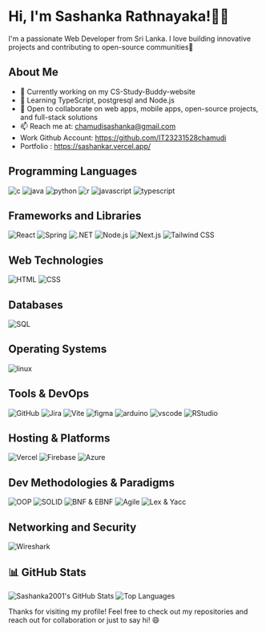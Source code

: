   # Hi, I'm Sashanka Rathnayaka!👩🏻
 
I'm a passionate Web Developer from Sri Lanka. I love building innovative projects and contributing to open-source communities🚀

## About Me 
- 🔭 Currently working on my CS-Study-Buddy-website
- 🌱 Learning TypeScript, postgresql and Node.js
- 👯 Open to collaborate on web apps, mobile apps, open-source projects, and full-stack solutions
- 📫 Reach me at: chamudisashanka@gmail.com
- Work Github Account: https://github.com/IT23231528chamudi
- Portfolio : https://sashankar.vercel.app/

 ## Programming Languages
![c](https://skillicons.dev/icons?i=c)
![java](https://skillicons.dev/icons?i=java)
![python](https://skillicons.dev/icons?i=python)
![r](https://skillicons.dev/icons?i=r)
![javascript](https://skillicons.dev/icons?i=javascript)
![typescript](https://skillicons.dev/icons?i=ts)
 
## Frameworks and Libraries
![React](https://skillicons.dev/icons?i=react)
![Spring](https://skillicons.dev/icons?i=spring)
![.NET](https://skillicons.dev/icons?i=dotnet)
![Node.js](https://skillicons.dev/icons?i=nodejs)
![Next.js](https://skillicons.dev/icons?i=nextjs)
![Tailwind CSS](https://skillicons.dev/icons?i=tailwind)
 

## Web Technologies
![HTML](https://skillicons.dev/icons?i=html)
![CSS](https://skillicons.dev/icons?i=css)


## Databases
![SQL](https://skillicons.dev/icons?i=mysql)

## Operating Systems
![linux](https://skillicons.dev/icons?i=linux)

## Tools & DevOps
![GitHub](https://skillicons.dev/icons?i=github)
![Jira](https://img.shields.io/badge/Jira-0052CC?style=flat-square&logo=jira&logoColor=white)
![Vite](https://skillicons.dev/icons?i=vite)
![figma](https://skillicons.dev/icons?i=figma)
![arduino](https://skillicons.dev/icons?i=arduino)
![vscode](https://skillicons.dev/icons?i=vscode)
![RStudio](https://img.shields.io/badge/RStudio-75AADB?style=flat-square&logo=rstudio&logoColor=white)

## Hosting & Platforms
![Vercel](https://skillicons.dev/icons?i=vercel)
![Firebase](https://skillicons.dev/icons?i=firebase)
![Azure](https://skillicons.dev/icons?i=azure)

## Dev Methodologies & Paradigms
![OOP](https://img.shields.io/badge/OOP-Principle-7E57C2?style=flat-square)
![SOLID](https://img.shields.io/badge/SOLID%20Principles-Design-0288D1?style=flat-square)
![BNF & EBNF](https://img.shields.io/badge/BNF%20%26%20EBNF-Formal%20Grammar-43A047?style=flat-square)
![Agile](https://img.shields.io/badge/Agile-Methodology-F57C00?style=flat-square)
![Lex & Yacc](https://img.shields.io/badge/Lex%20%26%20Yacc-00599C?style=flat-square&logo=c&logoColor=white)

## Networking and Security
![Wireshark](https://img.shields.io/badge/Wireshark-1679A7?style=flat-square&logo=wireshark&logoColor=white)


## 📊 GitHub Stats
![Sashanka2001's GitHub Stats](https://github-readme-stats.vercel.app/api?username=Sashanka2001&theme=radical&show_icons=true&hide_border=true&count_private=true)
![Top Languages](https://github-readme-stats.vercel.app/api/top-langs/?username=Sashanka2001&theme=radical&layout=compact)

Thanks for visiting my profile! Feel free to check out my repositories and reach out for collaboration or just to say hi! 😄
